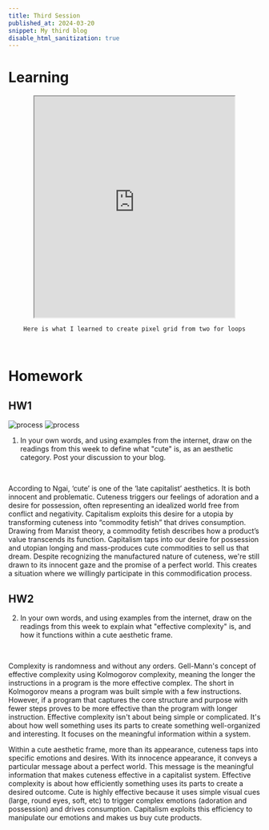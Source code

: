 ```yaml
---
title: Third Session
published_at: 2024-03-20
snippet: My third blog
disable_html_sanitization: true
---
```

# Learning
<div align="center">
    <iframe src="https://editor.p5js.org/kimnhudiep2003/full/dOCKXt7-E" width = "400px" height = "442px"></iframe>

    Here is what I learned to create pixel grid from two for loops
</div>

<br> 

# Homework
## HW1
![process](/240328_third_post/snoopy.png)
![process](/240328_third_post/kitty.png)
<br>
1. In your own words, and using examples from the internet, draw on the readings from this week to define what "cute" is, as an aesthetic category.  Post your discussion to your blog.
<br>

According to Ngai, ‘cute’ is one of the ‘late capitalist’ aesthetics. It is both innocent and problematic. Cuteness triggers our feelings of adoration and a desire for possession, often representing an idealized world free from conflict and negativity. Capitalism exploits this desire for a utopia by transforming cuteness into “commodity fetish” that drives consumption. Drawing from Marxist theory, a commodity fetish describes how a product’s value transcends its function. Capitalism taps into our desire for possession and utopian longing and mass-produces cute commodities to sell us that dream. Despite recognizing the manufactured nature of cuteness, we're still drawn to its innocent gaze and the promise of a perfect world. This creates a situation where we willingly participate in this commodification process. 
<br>

## HW2
2. In your own words, and using examples from the internet, draw on the readings from this week to explain what "effective complexity" is, and how it functions within a cute aesthetic frame.
<br>

Complexity is randomness and without any orders. Gell-Mann's concept of effective complexity using Kolmogorov complexity, meaning the longer the instructions in a program is the more effective complex. The short in Kolmogorov means a program was built simple with a few instructions. However, if a program that captures the core structure and purpose with fewer steps proves to be more effective than the program with longer instruction. Effective complexity isn't about being simple or complicated. It's about how well something uses its parts to create something well-organized and interesting. It focuses on the meaningful information within a system.
<br>

Within a cute aesthetic frame, more than its appearance, cuteness taps into specific emotions and desires. With its innocence appearance, it conveys a particular message about a perfect world. This message is the meaningful information that makes cuteness effective in a capitalist system. Effective complexity is about how efficiently something uses its parts to create a desired outcome. Cute is highly effective because it uses simple visual cues (large, round eyes, soft, etc) to trigger complex emotions (adoration and possession) and drives consumption. Capitalism exploits this efficiency to manipulate our emotions and makes us buy cute products. 

<br>
<br>


